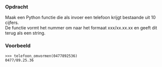 ### Opdracht

Maak een Python functie die als invoer een telefoon krijgt bestaande uit 10 cijfers.  
De functie vormt het nummer om naar het formaat xxx/xx.xx.xx en geeft dit terug als een string.

### Voorbeeld

    >>> telefoon_omvormen(0477892536)
    0477/89.25.36
